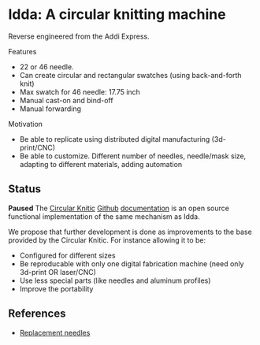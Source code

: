 
Idda: A circular knitting machine
==================

Reverse engineered from the Addi Express.

Features

* 22 or 46 needle. 
* Can create circular and rectangular swatches (using back-and-forth knit)
* Max swatch for 46 needle: 17.75 inch
* Manual cast-on and bind-off
* Manual forwarding

Motivation

* Be able to replicate using distributed digital manufacturing (3d-print/CNC)
* Be able to customize. Different number of needles, needle/mask size, adapting to different materials, adding automation

Status
--------
**Paused**
The [Circular Knitic](http://www.varvarag.info/circular-knitic)
[Github](https://github.com/var-mar/circular_knitic)
[documentation](http://issuu.com/marcanet/docs/circular_knitic_documentation)
is an open source functional implementation of the same mechanism as Idda.

We propose that further development is done as improvements to the base provided by the Circular Knitic.
For instance allowing it to be:

* Configured for different sizes
* Be reproducable with only one digital fabrication machine (need only 3d-print OR laser/CNC)
* Use less special parts (like needles and aluminum profiles)
* Improve the portability


References
----------

* [Replacement needles](http://www.amazon.com/Express-Knitting-Machine-Replacement-Needles/dp/B004T2MHVA)
